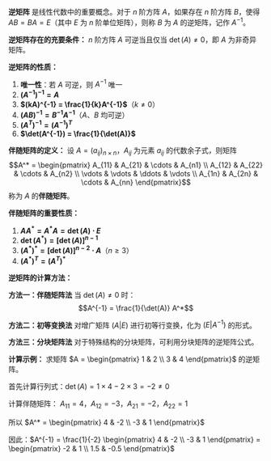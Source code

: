 **逆矩阵** 是线性代数中的重要概念。对于 $n$ 阶方阵 $A$，如果存在 $n$ 阶方阵 $B$，使得 $AB = BA = E$（其中 $E$ 为 $n$ 阶单位矩阵），则称 $B$ 为 $A$ 的逆矩阵，记作 $A^{-1}$。

**逆矩阵存在的充要条件：**
$n$ 阶方阵 $A$ 可逆当且仅当 $\det(A) \neq 0$，即 $A$ 为非奇异矩阵。

**逆矩阵的性质：**
1. **唯一性**：若 $A$ 可逆，则 $A^{-1}$ 唯一
2. **$(A^{-1})^{-1} = A$**
3. **$(kA)^{-1} = \frac{1}{k}A^{-1}$**（$k \neq 0$）
4. **$(AB)^{-1} = B^{-1}A^{-1}$**（$A$、$B$ 均可逆）
5. **$(A^T)^{-1} = (A^{-1})^T$**
6. **$\det(A^{-1}) = \frac{1}{\det(A)}$**

**伴随矩阵的定义：**
设 $A = (a_{ij})_{n \times n}$，$A_{ij}$ 为元素 $a_{ij}$ 的代数余子式，则矩阵
$$A^* = \begin{pmatrix}
A_{11} & A_{21} & \cdots & A_{n1} \\
A_{12} & A_{22} & \cdots & A_{n2} \\
\vdots & \vdots & \ddots & \vdots \\
A_{1n} & A_{2n} & \cdots & A_{nn}
\end{pmatrix}$$
称为 $A$ 的**伴随矩阵**。

**伴随矩阵的重要性质：**
1. **$AA^* = A^*A = \det(A) \cdot E$**
2. **$\det(A^*) = [\det(A)]^{n-1}$**
3. **$(A^*)^* = [\det(A)]^{n-2} \cdot A$**（$n \geq 3$）
4. **$(A^*)^T = (A^T)^*$**

**逆矩阵的计算方法：**

**方法一：伴随矩阵法**
当 $\det(A) \neq 0$ 时：
$$A^{-1} = \frac{1}{\det(A)} A^*$$

**方法二：初等变换法**
对增广矩阵 $(A|E)$ 进行初等行变换，化为 $(E|A^{-1})$ 的形式。

**方法三：分块矩阵法**
对于特殊结构的分块矩阵，可利用分块矩阵的逆矩阵公式。

**计算示例：**
求矩阵 $A = \begin{pmatrix} 1 & 2 \\ 3 & 4 \end{pmatrix}$ 的逆矩阵。

首先计算行列式：$\det(A) = 1 \times 4 - 2 \times 3 = -2 \neq 0$

计算伴随矩阵：
$A_{11} = 4$，$A_{12} = -3$，$A_{21} = -2$，$A_{22} = 1$

所以 $A^* = \begin{pmatrix} 4 & -2 \\ -3 & 1 \end{pmatrix}$

因此：$A^{-1} = \frac{1}{-2} \begin{pmatrix} 4 & -2 \\ -3 & 1 \end{pmatrix} = \begin{pmatrix} -2 & 1 \\ 1.5 & -0.5 \end{pmatrix}$